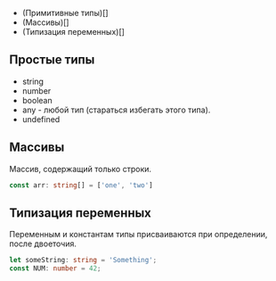 * (Примитивные типы)[]
* (Массивы)[]
* (Типизация переменных)[]

## Простые типы
* string
* number
* boolean
* any - любой тип (стараться избегать этого типа). 
* undefined

## Массивы
Массив, содержащий только строки.
```typescript 
const arr: string[] = ['one', 'two']
```

## Типизация переменных
Переменным и константам типы присваиваются при определении, после двоеточия.

```typescript
let someString: string = 'Something';
const NUM: number = 42;
```
